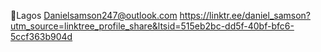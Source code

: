 📍Lagos
Danielsamson247@outlook.com
https://linktr.ee/daniel_samson?utm_source=linktree_profile_share&ltsid=515eb2bc-dd5f-40bf-bfc6-5ccf363b904d
<!---
daniel-samson-py/daniel-samson-py is a ✨ special ✨ repository because its `README.md` (this file) appears on your GitHub profile.
You can click the Preview link to take a look at your changes.
--->
